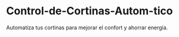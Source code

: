 # Control-de-Cortinas-Autom-tico
Automatiza tus cortinas para mejorar el confort y ahorrar energía.
